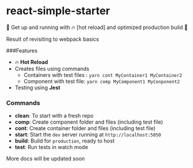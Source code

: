 # react-simple-starter
:school_satchel: Get up and running with :fire: [hot reload] and optimized production build :gem:

Result of revisiting to webpack basics

###Features
- :fire: **Hot Reload**
- Creates files using commands
  - Containers with test files : ``` yarn cont MyContainer1 MyContainer2 ```
  - Component with test file: ``` yarn comp MyComponent1 MyConponent2 ```
- Testing using **Jest**

### Commands
- **clean**: To start with a fresh repo
- **comp**: Create component folder and files (including test file)
- **cont**: Create container folder and files (including test file)
- **start**: Start the ```dev``` server running at ```http://localhost:5050```
- **build**: Build for ```production```, ready to host
- **test**: Run tests in watch mode

More docs will be updated soon